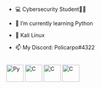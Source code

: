 - 💻 Cybersecurity Student🕵️‍♂️
- 📖 I’m currently learning Python

- 🐧 Kali Linux

- 📫 My Discord: Policarpo#4322

<div style="display: inline_block"><br>
  <img align="center" alt="Py" height="45" width="45" src="https://cdn.jsdelivr.net/gh/devicons/devicon/icons/python/python-original-wordmark.svg" />
  <img align="center" alt="C" height="45" width="45" src="https://cdn.jsdelivr.net/gh/devicons/devicon/icons/html5/html5-plain-wordmark.svg" />
       <img align="center" alt="C" height="45" width="45" src="https://cdn.jsdelivr.net/gh/devicons/devicon/icons/css3/css3-plain-wordmark.svg" />
  <img align="center" alt="C" height="45" width="45" src= "https://cdn.jsdelivr.net/gh/devicons/devicon/icons/javascript/javascript-original.svg" />
</div>
<br>

